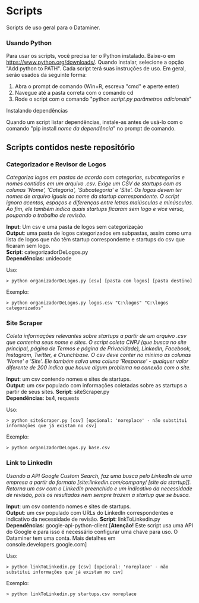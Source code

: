 # Scripts

Scripts de uso geral para o Dataminer. 

### Usando Python

Para usar os scripts, você precisa ter o Python instalado. Baixe-o em https://www.python.org/downloads/. Quando instalar, selecione a opção "Add python to PATH". Cada script terá suas instruções de uso. Em geral, serão usados da seguinte forma:
1. Abra o prompt de comando (Win+R, escreva "cmd" e aperte enter)
2. Navegue até a pasta correta com o comando cd
3. Rode o script com o comando "python *script.py* *parâmetros adicionais*"

Instalando dependências

Quando um script listar dependências, instale-as antes de usá-lo com o comando "pip install *nome da dependência*" no prompt de comando.

## Scripts contidos neste repositório
### Categorizador e Revisor de Logos
*Categoriza logos em pastas de acordo com categorias, subcategorias e nomes contidos em um arquivo .csv. Exige um CSV de startups com as colunas 'Nome', 'Categoria', 'Subcategoria' e 'Site'. Os logos devem ter nomes de arquivo iguais ao nome da startup correspondente. O script ignora acentos, espaços e diferenças entre letras maiúsculas e minúsculas. Ao fim, ele também indica quais startups ficaram sem logo e vice versa, poupando o trabalho de revisão.*

**Input**: Um csv e uma pasta de logos sem categorização  
**Output**: uma pasta de logos categorizados em subpastas, assim como uma lista de logos que não têm startup correspondente e startups do csv que ficaram sem logo.  
**Script**: categorizadorDeLogos.py  
**Dependências**: unidecode  

Uso:

    > python organizadorDeLogos.py [csv] [pasta com logos] [pasta destino]

Exemplo:

    > python organizadorDeLogos.py logos.csv "C:\logos" "C:\logos categorizados"

### Site Scraper
*Coleta informações relevantes sobre startups a partir de um arquivo .csv que contenha seus nome e sites. O script coleta CNPJ (que busca no site principal, página de Termos e página de Privacidade), LinkedIn, Facebook, Instagram, Twitter, e Crunchbase. O csv deve conter no mínimo as colunas 'Nome' e 'Site'. Ele também salva uma coluna 'Response' - qualquer valor diferente de 200 indica que houve algum problema na conexão com o site.*

**Input**: um csv contendo nomes e sites de startups.  
**Output**: um csv populado com informações coletadas sobre as startups a partir de seus sites.
**Script**: siteScraper.py  
**Dependências**: bs4, requests  

Uso:

    > python siteScraper.py [csv] [opcional: 'noreplace' - não substitui informações que já existam no csv]

Exemplo:

    > python organizadorDeLogos.py base.csv

### Link to LinkedIn
*Usando a API Google Custom Search, faz uma busca pelo LinkedIn de uma empresa a partir do formato [site:linkedin.com/company/ [site da startup]]. Retorna um csv com o LinkedIn preenchido e um indicativo da necessidade de revisão, pois os resultados nem sempre trazem a startup que se busca.*

**Input**: um csv contendo nomes e sites de startups.  
**Output**: um csv populado com URLs do LinkedIn correspondentes e indicativo da necessidade de revisão.
**Script**: linkToLinkedin.py
**Dependências**: google-api-python-client [**Atenção!** Este script usa uma API do Google e para isso é necessário configurar uma chave para uso. O Dataminer tem uma conta. Mais detalhes em console.developers.google.com]

Uso:

    > python linkToLinkedin.py [csv] [opcional: 'noreplace' - não substitui informações que já existam no csv]

Exemplo:

    > python linkToLinkedin.py startups.csv noreplace
